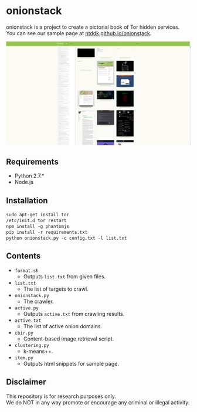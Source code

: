 # onionstack 
onionstack is a project to create a pictorial book of Tor hidden services.<br>
You can see our sample page at [ntddk.github.io/onionstack](https://ntddk.github.io/onionstack/).

![onionstack](images/onionstack.png)

## Requirements
* Python 2.7.*
* Node.js

## Installation
```
sudo apt-get install tor
/etc/init.d tor restart
npm install -g phantomjs
pip install -r requirements.txt
python onionstack.py -c config.txt -l list.txt
```

## Contents
* `format.sh`
    - Outputs `list.txt` from given files.
* `list.txt`
    - The list of targets to crawl.
* `onionstack.py`
    - The crawler.
* `active.py`
    - Outputs `active.txt` from crawling results.
* `active.txt`
    - The list of active onion domains.
* `cbir.py`
    - Content-based image retrieval script.
* `clustering.py`
    - k-means++.
* `item.py`
    - Outputs html snippets for sample page.

## Disclaimer
This repository is for research purposes only.<br>
We do NOT in any way promote or encourage any criminal or illegal activity.

